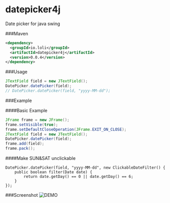 datepicker4j
============
Date picker for java swing

###Maven

```xml
<dependency>
  <groupId>io.loli</groupId>
  <artifactId>datepicker4j</artifactId>
  <version>0.0.4</version>
</dependency>
```

###Usage

```java
JTextField field = new JTextField();
DatePicker.datePicker(field);
// DatePicker.datePicker(field, "yyyy-MM-dd");
```

###Example

####Basic Example
```java
JFrame frame = new JFrame();
frame.setVisible(true);
frame.setDefaultCloseOperation(JFrame.EXIT_ON_CLOSE);
JTextField field = new JTextField();
DatePicker.datePicker(field);
frame.add(field);
frame.pack();
```

####Make SUN&SAT unclickable
```
DatePicker.datePicker(field, "yyyy-MM-dd", new ClickableDateFilter() {
    public boolean filter(Date date) {
        return date.getDay() == 0 || date.getDay() == 6;
    }
});
```


###Screenshot
![DEMO](http://r.loli.io/ZfiARn.png)

